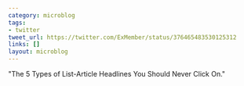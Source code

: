 ```yaml
---
category: microblog
tags:
- twitter
tweet_url: https://twitter.com/ExMember/status/376465483530125312
links: []
layout: microblog
---
```

"The 5 Types of List-Article Headlines You Should Never Click On."

